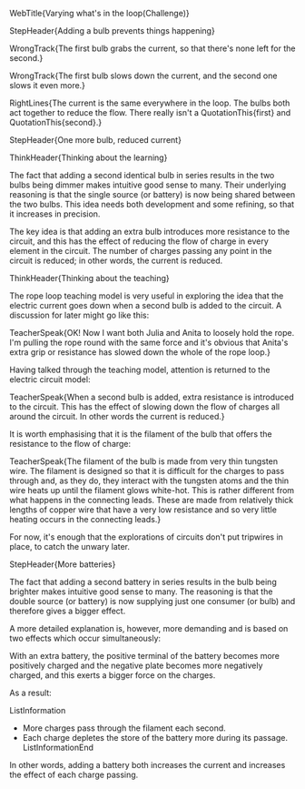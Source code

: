 WebTitle{Varying what&apos;s in the loop(Challenge)}

StepHeader{Adding a bulb prevents things happening}

WrongTrack{The first bulb grabs the current, so that there&apos;s none left for the second.}

WrongTrack{The first bulb slows down the current, and the second one slows it even more.}

RightLines{The current is the same everywhere in the loop. The bulbs both act together to reduce the flow. There really isn&apos;t a QuotationThis{first} and QuotationThis{second}.}

StepHeader{One more bulb, reduced current}

ThinkHeader{Thinking about the learning}

The fact that adding a second identical bulb in series results in the two bulbs being dimmer makes intuitive good sense to many. Their underlying reasoning is that the single source (or battery) is now being shared between the two bulbs. This idea needs both development and some refining, so that it increases in precision.

The key idea is that adding an extra bulb introduces more resistance to the circuit, and this has the effect of reducing the flow of charge in every element in the circuit. The number of charges passing any point in the circuit is reduced; in other words, the current is reduced.

ThinkHeader{Thinking about the teaching}

The rope loop teaching model is very useful in exploring the idea that the electric current goes down when a second bulb is added to the circuit. A discussion for later might go like this:

TeacherSpeak{OK! Now I want both Julia and Anita to loosely hold the rope. I&apos;m pulling the rope round with the same force and it&apos;s obvious that Anita&apos;s extra grip or resistance has slowed down the whole of the rope loop.}

Having talked through the teaching model, attention is returned to the electric circuit model:

TeacherSpeak{When a second bulb is added, extra resistance is introduced to the circuit. This has the effect of slowing down the flow of charges all around the circuit. In other words the current is reduced.}

It is worth emphasising that it is the filament of the bulb that offers the resistance to the flow of charge:

TeacherSpeak{The filament of the bulb is made from very thin tungsten wire. The filament is designed so that it is difficult for the charges to pass through and, as they do, they interact with the tungsten atoms and the thin wire heats up until the filament glows white-hot. This is rather different from what happens in the connecting leads. These are made from relatively thick lengths of copper wire that have a very low resistance and so very little heating occurs in the connecting leads.}

For now, it&apos;s enough that the explorations of circuits don&apos;t put tripwires in place, to catch the unwary later.

StepHeader{More batteries}

The fact that adding a second battery in series results in the bulb being brighter makes intuitive good sense to many. The reasoning is that the double source (or battery) is now supplying just one consumer (or bulb) and therefore gives a bigger effect.

A more detailed explanation is, however, more demanding and is based on two effects which occur simultaneously:

With an extra battery, the positive terminal of the battery becomes more positively charged and the negative plate becomes more negatively charged, and this exerts a bigger force on the charges.

As a result:

ListInformation
- More charges pass through the filament each second.
- Each charge depletes the store of the battery more during its passage.
ListInformationEnd

In other words, adding a battery both increases the current and increases the effect of each charge passing.
